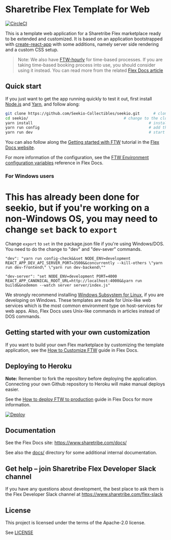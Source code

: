 # Sharetribe Flex Template for Web

[![CircleCI](https://circleci.com/gh/sharetribe/ftw-daily.svg?style=svg)](https://circleci.com/gh/sharetribe/ftw-daily)

This is a template web application for a Sharetribe Flex marketplace ready to be extended and
customized. It is based on an application bootstrapped with
[create-react-app](https://github.com/facebookincubator/create-react-app) with some additions,
namely server side rendering and a custom CSS setup.

> Note: We also have [FTW-hourly](https://github.com/sharetribe/ftw-hourly) for time-based
> processes. If you are taking time-based booking process into use, you should consider using it
> instead. You can read more from the related
> [Flex Docs article](https://www.sharetribe.com/docs/background/time-based-template)

## Quick start

If you just want to get the app running quickly to test it out, first install
[Node.js](https://nodejs.org/) and [Yarn](https://yarnpkg.com/), and follow along:

```sh
git clone https://github.com/Seekio-Collectibles/seekio.git      # clone this repository
cd seekio/                                          # change to the cloned directory
yarn install                                                   # install dependencies
yarn run config                                                # add the mandatory env vars to your local config
yarn run dev                                                   # start the dev server, this will open a browser in localhost:3000
```

You can also follow along the
[Getting started with FTW](https://www.sharetribe.com/docs/tutorials/getting-started-with-ftw/)
tutorial in the [Flex Docs website](https://www.sharetribe.com/docs/).

For more information of the configuration, see the
[FTW Environment configuration variables](https://www.sharetribe.com/docs/references/ftw-env/)
reference in Flex Docs.

### For Windows users
# This has already been done for seekio, but if you're working on a non-Windows OS, you may need to change `set` back to `export`
Change `export` to `set` in the package.json file if you're using Windows/DOS. You need to do the
change to "dev" and "dev-sever" commands.

```
"dev": "yarn run config-check&&set NODE_ENV=development REACT_APP_DEV_API_SERVER_PORT=3500&&concurrently --kill-others \"yarn run dev-frontend\" \"yarn run dev-backend\""
```

```
"dev-server": "set NODE_ENV=development PORT=4000 REACT_APP_CANONICAL_ROOT_URL=http://localhost:4000&&yarn run build&&nodemon --watch server server/index.js"
```

We strongly recommend installing
[Windows Subsystem for Linux](https://docs.microsoft.com/en-us/windows/wsl/about), if you are
developing on Windows. These templates are made for Unix-like web services which is the most common
environment type on host-services for web apps. Also, Flex Docs uses Unix-like commands in articles
instead of DOS commands.

## Getting started with your own customization

If you want to build your own Flex marketplace by customizing the template application, see the
[How to Customize FTW](https://www.sharetribe.com/docs/guides/how-to-customize-ftw/) guide in Flex
Docs.

## Deploying to Heroku

**Note:** Remember to fork the repository before deploying the application. Connecting your own
Github repository to Heroku will make manual deploys easier.

See the
[How to deploy FTW to production](https://www.sharetribe.com/docs/guides/how-to-deploy-ftw-to-production/)
guide in Flex Docs for more information.

[![Deploy](https://www.herokucdn.com/deploy/button.svg)](https://heroku.com/deploy)

## Documentation

See the Flex Docs site: https://www.sharetribe.com/docs/

See also the [docs/](docs/) directory for some additional internal documentation.

## Get help – join Sharetribe Flex Developer Slack channel

If you have any questions about development, the best place to ask them is the Flex Developer Slack
channel at https://www.sharetribe.com/flex-slack

## License

This project is licensed under the terms of the Apache-2.0 license.

See [LICENSE](LICENSE)
